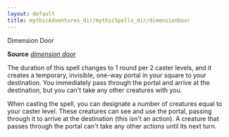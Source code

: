 ```yaml
---
layout: default
title: mythicAdventures_dir/mythicSpells_dir/dimensionDoor
---
```

Dimension Door

**Source** [_dimension door_](../spells_dir/dimensionDoor#_dimension-door)

The duration of this spell changes to 1 round per 2 caster levels, and it creates a temporary, invisible, one-way portal in your square to your destination. You immediately pass through the portal and arrive at the destination, but you can't take any other creatures with you.

When casting the spell, you can designate a number of creatures equal to your caster level. These creatures can see and use the portal, passing through it to arrive at the destination (this isn't an action). A creature that passes through the portal can't take any other actions until its next turn.

